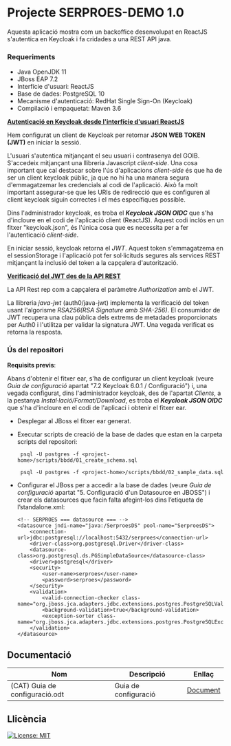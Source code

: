 # Projecte SERPROES-DEMO 1.0

Aquesta aplicació mostra com un backoffice desenvolupat en ReactJS s'autentica en Keycloak i fa 
cridades a una REST API java.

### Requeriments

* Java OpenJDK 11
* JBoss EAP 7.2
* Interfície d'usuari: ReactJS
* Base de dades: PostgreSQL 10
* Mecanisme d'autenticació: RedHat Single Sign-On (Keycloak)
* Compilació i empaquetat: Maven 3.6

**<ins>Autenticació en Keycloak desde l'interfície d'usuari ReactJS</ins>**

Hem configurat un client de Keycloak per retornar **JSON WEB TOKEN (JWT)** en iniciar la sessió.

L'usuari s'autentica mitjançant el seu usuari i contrasenya del GOIB. S'accedeix mitjançant una llibreria Javascript
_client-side_. Una cosa important que cal destacar sobre l'ús d'aplicacions _client-side_ és que ha de ser un client keycloak
públic, ja que no hi ha una manera segura d'emmagatzemar les credencials al codi de l'aplicació. Això fa molt important assegurar-se
que les URIs de redirecció que es configuren al client keycloak siguin correctes i el més específiques possible.

Dins l'administrador keycloak, es troba el _**Keycloak JSON OIDC**_ que s'ha d'incloure en el codi de l'aplicació client (ReactJS). Aquest codi inclós en un fitxer 
"keycloak.json", és l'única cosa que es necessita per a fer l'autenticació _client-side_.

En iniciar sessió, keycloak retorna el *JWT*. Aquest token s'emmagatzema en el sessionStorage i l'aplicació pot fer 
sol·licituds segures als services REST mitjançant la inclusió del token a la capçalera d'autorització.

**<ins>Verificació del JWT des de la API REST</ins>**

La API Rest rep com a capçalera el paràmetre _Authorization_ amb el JWT.

La llibreria _java-jwt_ (auth0/java-jwt) implementa la verificació del token usant l'algorisme _RSA256(RSA Signature
amb SHA-256)_. El consumidor de JWT recupera una clau pública dels extrems de metadades proporcionats per Auth0 i 
l'utilitza per validar la signatura JWT. Una vegada verificat es retorna la resposta.

### Ús del repositori

**Requisits previs**:

Abans d'obtenir el fitxer ear, s'ha de configurar un client keycloak (veure _Guia de configuració_ apartat "7.2 Keycloak 6.0.1 / Configuració") i, una vegada configurat, dins l'administrador keycloak, des de l'apartat _Clients_, a la pestanya _Instal·lació/Format/Download_, es troba el 
_**Keycloak JSON OIDC**_ que s'ha d'incloure en el codi de l'aplicaci i obtenir el fitxer ear.


- Desplegar al JBoss el fitxer ear generat.
  

- Executar scripts de creació de la base de dades que estan en la carpeta scripts del repositori:
     ```
      psql -U postgres -f <project-home>/scripts/bbdd/01_create_schema.sql
    
      psql -U postgres -f <project-home>/scripts/bbdd/02_sample_data.sql
     ```

- Configurar el JBoss per a accedir a la base de dades (veure _Guia de configuració_ apartat 
"5. Configuració d'un Datasource en JBOSS") i crear els datasources que facin falta afegint-los dins l’etiqueta 
  <datasources> de l’standalone.xml:

    ```
    <!-- SERPROES === datasource === -->
	<datasource jndi-name="java:/SerproesDS" pool-name="SerproesDS">
        <connection-url>jdbc:postgresql://localhost:5432/serproes</connection-url>
        <driver-class>org.postgresql.Driver</driver-class>
        <datasource-class>org.postgresql.ds.PGSimpleDataSource</datasource-class>
        <driver>postgresql</driver>
        <security>
            <user-name>serproes</user-name>
            <password>serproes</password>
        </security>
        <validation>
            <valid-connection-checker class-name="org.jboss.jca.adapters.jdbc.extensions.postgres.PostgreSQLValidConnectionChecker"/>
            <background-validation>true</background-validation>
            <exception-sorter class-name="org.jboss.jca.adapters.jdbc.extensions.postgres.PostgreSQLExceptionSorter"/>
        </validation>
    </datasource>
    ```
  
  
## Documentació

Nom | Descripció | Enllaç
------------ | ------------- | -------------
(CAT) Guia de configuració.odt | Guia de configuració | [Document](./doc/(CAT)%20Guia%20de%20configuració.odt)


## Llicència
[![License: MIT](https://img.shields.io/badge/License-MIT-yellow.svg)](https://opensource.org/licenses/MIT)
